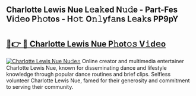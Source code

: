 ## Charlotte Lewis Nue L𝚎a𝚔ed N𝚞𝚍e - Part-Fes Vi𝚍𝚎o P𝚑𝚘tos - H𝚘𝚝 O𝚗𝚕yf𝚊ns L𝚎a𝚔s PP9pY

# <h2><a href="http://kf8z99.oniu.top/?m=Charlotte+Lewis+Nue">🔗👉 🔴 Charlotte Lewis Nue P𝚑ot𝚘𝚜 V𝚒d𝚎o</a></h2>

[![Charlotte Lewis Nue Nu𝚍e𝚜](https://i.imgur.com/0qMVB7G.gif)](http://kf8z99.oniu.top/?m=Charlotte+Lewis+Nue)
Online creator and multimedia entertainer Charlotte Lewis Nue, known for disseminating dance and lifestyle knowledge through popular dance routines and brief clips. Selfless volunteer Charlotte Lewis Nue, famed for their generosity and commitment to serving their community.  
